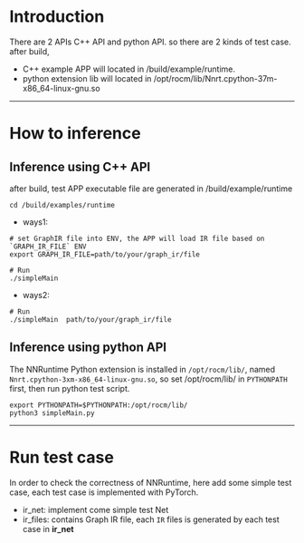# Introduction

There are 2 APIs C++ API and python API. so there are 2 kinds of test case.
after build, 
* C++ example APP will located in /build/example/runtime.
* python extension lib will located in /opt/rocm/lib/Nnrt.cpython-37m-x86_64-linux-gnu.so

---

# How to inference

## Inference using C++ API

after build, test APP executable file are generated in /build/example/runtime

`cd /build/examples/runtime`

* ways1:

```
# set GraphIR file into ENV, the APP will load IR file based on `GRAPH_IR_FILE` ENV
export GRAPH_IR_FILE=path/to/your/graph_ir/file

# Run
./simpleMain
```

* ways2:
```
# Run
./simpleMain  path/to/your/graph_ir/file
```


## Inference using python API

The NNRuntime Python extension is installed in `/opt/rocm/lib/`, named `Nnrt.cpython-3xm-x86_64-linux-gnu.so`, so set /opt/rocm/lib/ in `PYTHONPATH` first, then run python test script.

```
export PYTHONPATH=$PYTHONPATH:/opt/rocm/lib/
python3 simpleMain.py

```

---

# Run test case

In order to check the correctness of NNRuntime, here add some simple test case, each test case is implemented with PyTorch.

- ir_net: implement come simple test Net
- ir_files: contains Graph IR file, each `IR` files is generated by each test case in **ir_net**



